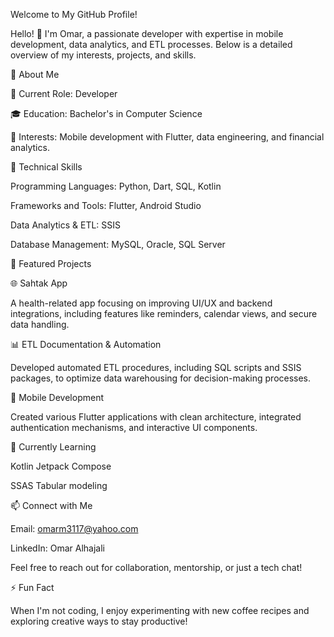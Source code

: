 Welcome to My GitHub Profile!

Hello! 👋 I'm Omar, a passionate developer with expertise in mobile development, data analytics, and ETL processes. Below is a detailed overview of my interests, projects, and skills.

🚀 About Me

💼 Current Role: Developer

🎓 Education: Bachelor's in Computer Science

🌟 Interests: Mobile development with Flutter, data engineering, and financial analytics.

🔧 Technical Skills

Programming Languages: Python, Dart, SQL, Kotlin

Frameworks and Tools: Flutter, Android Studio

Data Analytics & ETL: SSIS

Database Management: MySQL, Oracle, SQL Server

  

📂 Featured Projects

🌐 Sahtak App

A health-related app focusing on improving UI/UX and backend integrations, including features like reminders, calendar views, and secure data handling.

📊 ETL Documentation & Automation

Developed automated ETL procedures, including SQL scripts and SSIS packages, to optimize data warehousing for decision-making processes.

📱 Mobile Development

Created various Flutter applications with clean architecture, integrated authentication mechanisms, and interactive UI components.

🌱 Currently Learning

Kotlin Jetpack Compose

SSAS Tabular modeling



📫 Connect with Me

Email: omarm3117@yahoo.com

LinkedIn: Omar Alhajali



Feel free to reach out for collaboration, mentorship, or just a tech chat!

⚡ Fun Fact

When I'm not coding, I enjoy experimenting with new coffee recipes and exploring creative ways to stay productive!
